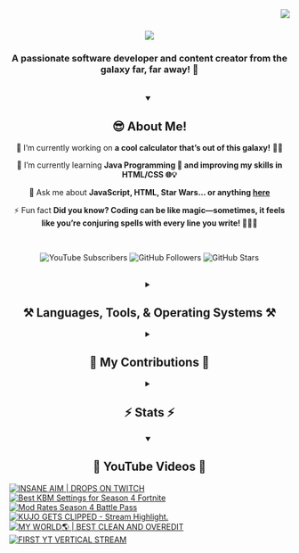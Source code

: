 <!-- Visitor Count -->
<img align="right" src="https://visitor-badge.laobi.icu/badge?page_id=VexlsGG.VexlsGG" />

<!-- Typing Text -->
<h1 align="center">
    <img src="https://readme-typing-svg.demolab.com/?font=Fira+Code&size=35&center=true&vCenter=true&width=500&height=70&duration=5000&lines=Hello+Fellow+Human!+👋;+I'm+VexlsGG!;" />
</h1>

<!-- Top Quick About Me -->
<h3 align="center">A passionate software developer and content creator from the galaxy far, far away! 🌌</h3>

<br/>

<!-- About Me Full -->
<details open>
    <summary align="center"><h2>😎 About Me!</h2></summary>
<div align="center">
 
 🔭 I’m currently working on **a cool calculator that’s out of this galaxy!** 🧮✨

 🌱 I’m currently learning **Java Programming 🤖 and improving my skills in HTML/CSS 🌐💡**

 💬 Ask me about **JavaScript, HTML, Star Wars... or anything [here](https://github.com/VexlsGG/VexlsGG/issues)**

 ⚡ Fun fact **Did you know? Coding can be like magic—sometimes, it feels like you’re conjuring spells with every line you write! 🧙‍♂️✨**

</div>
</details>

<br/>

<!-- Active Statistics (subs, follows, etc) -->
<p align="center">
  <a href="https://www.youtube.com/@VexlsGG" style="text-decoration: none;">
    <img alt="YouTube Subscribers" title="Subscribe to my YouTube channel" src="https://custom-icon-badges.demolab.com/youtube/channel/subscribers/UCASXY-WnRn7_tFLd9rprB8g?color=%23E05D44&label=SUBSCRIBE&logo=video&logoColor=white&style=for-the-badge&labelColor=CE4630"/>
  </a>
  <a href="https://github.com/VexlsGG" style="text-decoration: none;">
    <img alt="GitHub Followers" title="Follow me on GitHub" src="https://custom-icon-badges.demolab.com/github/followers/VexlsGG?color=236ad3&labelColor=1155ba&style=for-the-badge&logo=person-add&label=Follow&logoColor=white"/>
  </a>
  <a href="https://github.com/VexlsGG" style="text-decoration: none;">
    <img alt="GitHub Stars" title="Total stars on GitHub" src="https://custom-icon-badges.demolab.com/github/stars/VexlsGG?color=55960c&style=for-the-badge&labelColor=488207&logo=star"/>
  </a>
</p>

<br/>

<!-- Languages and Tools I use -->
<details>
    <summary align="center"><h2 align="center">⚒️ Languages, Tools, & Operating Systems ⚒️</h2></summary>
<br/>
<div align="center">
    <h2><bold><i>Languages</i></bold></h2>
    <img src="https://skillicons.dev/icons?i=javascript,html,css,vue,electron,react,python,nodejs,npm,swift"></img>
    <h2><bold><i>Tools</i></bold></h2>
    <img src="https://skillicons.dev/icons?i=figma,vscode,github,ps,ae,pr,blender,replit,unreal,gmail,notion"></img>
    <h2><bold><i>Operating Systems</i></bold></h2>
    <img src="https://skillicons.dev/icons?i=windows,apple"></img>

</div>

<br/>
</details>

<!-- Contributions -->
<details>
    <summary align="center"><h2>🐍 My Contributions 🐍</h2></summary>
<br>
<div align="center">
  <img alt="snake eating my contributions" src="https://github.com/vexlsgg/vexlsgg/blob/output/github-snake-dark.svg" />
</div>

<br/>
</details>

<!-- Stats -->
<details>
    <summary align="center"><h2>⚡ Stats ⚡</h2></summary>
<br>
<div align="center">
  <img width="390" src="https://github-readme-streak-stats.herokuapp.com/?user=VexlsGG&theme=radical&border_radius=10" alt="streak stats"/>
  <img width="390" src="https://github-readme-stats.vercel.app/api?username=VexlsGG&show_icons=true&theme=radical&border_radius=10" alt="readme stats" />
  <br/>
  <img width="325" align="center" src="https://github-readme-stats.vercel.app/api/top-langs/?username=VexlsGG&layout=compact&theme=radical&border_radius=10" alt="top langs" />
</div>
</details>

<!-- YouTube -->
<details open>
    <summary align="center"><h2>🎥 YouTube Videos 🎥</h2></summary>
    
<!-- BEGIN YOUTUBE-CARDS -->
[![INSANE AIM | DROPS ON TWITCH](https://ytcards.demolab.com/?id=rLKO-n1eUwA&title=INSANE+AIM+%7C+DROPS+ON+TWITCH&lang=en&timestamp=1756407743&background_color=%230d1117&title_color=%23ffffff&stats_color=%23dedede&max_title_lines=1&width=250&border_radius=5 "INSANE AIM | DROPS ON TWITCH")](https://www.youtube.com/watch?v=rLKO-n1eUwA)
[![Best KBM Settings for Season 4 Fortnite](https://ytcards.demolab.com/?id=B49B9DO9pAk&title=Best+KBM+Settings+for+Season+4+Fortnite&lang=en&timestamp=1754679813&background_color=%230d1117&title_color=%23ffffff&stats_color=%23dedede&max_title_lines=1&width=250&border_radius=5 "Best KBM Settings for Season 4 Fortnite")](https://www.youtube.com/watch?v=B49B9DO9pAk)
[![Mod Rates Season 4 Battle Pass](https://ytcards.demolab.com/?id=c-6KOqqKZfY&title=Mod+Rates+Season+4+Battle+Pass&lang=en&timestamp=1754615109&background_color=%230d1117&title_color=%23ffffff&stats_color=%23dedede&max_title_lines=1&width=250&border_radius=5 "Mod Rates Season 4 Battle Pass")](https://www.youtube.com/watch?v=c-6KOqqKZfY)
[![KUJO GETS CLIPPED - Stream Highlight.](https://ytcards.demolab.com/?id=HoxbUicRQV0&title=KUJO+GETS+CLIPPED+-+Stream+Highlight.&lang=en&timestamp=1753401417&background_color=%230d1117&title_color=%23ffffff&stats_color=%23dedede&max_title_lines=1&width=250&border_radius=5 "KUJO GETS CLIPPED - Stream Highlight.")](https://www.youtube.com/shorts/HoxbUicRQV0)
[![MY WORLD🌎 | BEST CLEAN AND OVEREDIT](https://ytcards.demolab.com/?id=e6nQ2AE_o6s&title=MY+WORLD%F0%9F%8C%8E+%7C+BEST+CLEAN+AND+OVEREDIT&lang=en&timestamp=1753384326&background_color=%230d1117&title_color=%23ffffff&stats_color=%23dedede&max_title_lines=1&width=250&border_radius=5 "MY WORLD🌎 | BEST CLEAN AND OVEREDIT")](https://www.youtube.com/watch?v=e6nQ2AE_o6s)
[![FIRST YT VERTICAL STREAM](https://ytcards.demolab.com/?id=71k9ywjqKQ0&title=FIRST+YT+VERTICAL+STREAM&lang=en&timestamp=1753119385&background_color=%230d1117&title_color=%23ffffff&stats_color=%23dedede&max_title_lines=1&width=250&border_radius=5 "FIRST YT VERTICAL STREAM")](https://www.youtube.com/watch?v=71k9ywjqKQ0)
<!-- END YOUTUBE-CARDS -->
</details>
